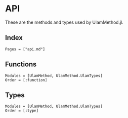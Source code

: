 # API

These are the methods and types used by UlamMethod.jl.

## Index
```@index
Pages = ["api.md"]
```

## Functions
```@autodocs
Modules = [UlamMethod, UlamMethod.UlamTypes]
Order = [:function]
``` 

## Types
```@autodocs
Modules = [UlamMethod, UlamMethod.UlamTypes]
Order = [:type]
``` 